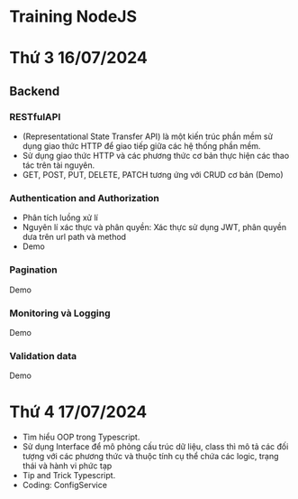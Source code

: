 # Training NodeJS

# Thứ 3 16/07/2024

## Backend

### RESTfulAPI 
- (Representational State Transfer API) là một kiến trúc phần mềm sử dụng giao thức HTTP để giao tiếp giữa các hệ thống phần mềm.
- Sử dụng giao thức HTTP và các phương thức cơ bản thực hiện các thao tác trên tài nguyên.
- GET, POST, PUT, DELETE, PATCH tương ứng với CRUD cơ bản (Demo)
### Authentication and Authorization
- Phân tích luồng xử lí
- Nguyên lí xác thực và phân quyền: Xác thực sử dụng JWT, phân quyền dưa trên url path và method
- Demo
### Pagination
Demo
### Monitoring và Logging
Demo
### Validation data
Demo

# Thứ 4 17/07/2024
- Tìm hiểu OOP trong Typescript.
- Sử dụng Interface để mô phỏng cấu trúc dữ liệu, class thì mô tả các đối tượng với các phương thức và thuộc tính cụ thể chứa các logic, trạng thái và hành vi phức tạp
- Tip and Trick Typescript.
- Coding: ConfigService
